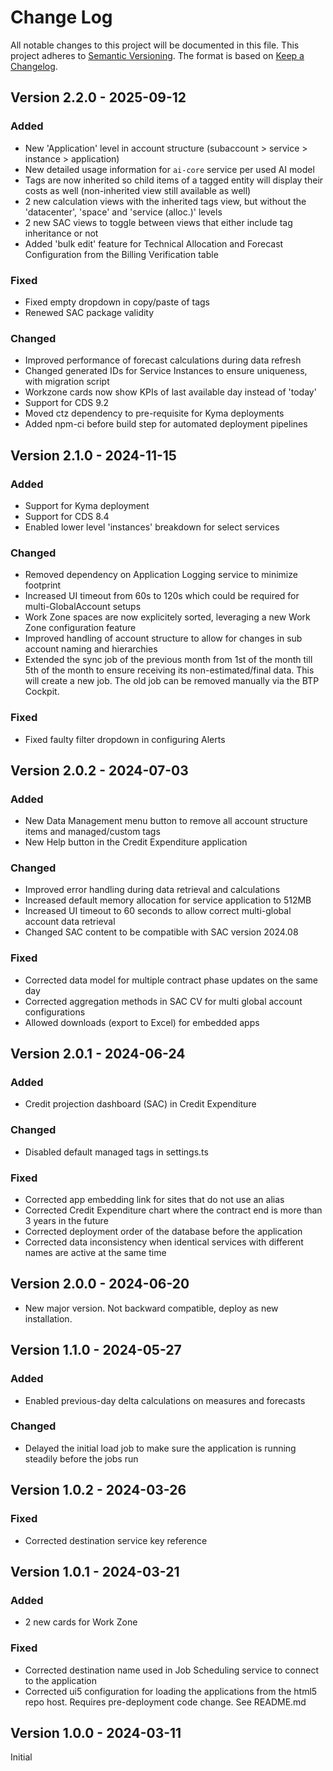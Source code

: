 # Change Log

All notable changes to this project will be documented in this file.
This project adheres to [Semantic Versioning](http://semver.org/).
The format is based on [Keep a Changelog](http://keepachangelog.com/).


## Version 2.2.0 - 2025-09-12
### Added
- New 'Application' level in account structure (subaccount > service > instance > application)
- New detailed usage information for `ai-core` service per used AI model
- Tags are now inherited so child items of a tagged entity will display their costs as well (non-inherited view still available as well)
- 2 new calculation views with the inherited tags view, but without the 'datacenter', 'space' and 'service (alloc.)' levels
- 2 new SAC views to toggle between views that either include tag inheritance or not
- Added 'bulk edit' feature for Technical Allocation and Forecast Configuration from the Billing Verification table

### Fixed
- Fixed empty dropdown in copy/paste of tags
- Renewed SAC package validity

### Changed
- Improved performance of forecast calculations during data refresh
- Changed generated IDs for Service Instances to ensure uniqueness, with migration script
- Workzone cards now show KPIs of last available day instead of 'today'
- Support for CDS 9.2
- Moved ctz dependency to pre-requisite for Kyma deployments
- Added npm-ci before build step for automated deployment pipelines

## Version 2.1.0 - 2024-11-15
### Added
- Support for Kyma deployment
- Support for CDS 8.4
- Enabled lower level 'instances' breakdown for select services

### Changed
- Removed dependency on Application Logging service to minimize footprint
- Increased UI timeout from 60s to 120s which could be required for multi-GlobalAccount setups
- Work Zone spaces are now explicitely sorted, leveraging a new Work Zone configuration feature
- Improved handling of account structure to allow for changes in sub account naming and hierarchies
- Extended the sync job of the previous month from 1st of the month till 5th of the month to ensure receiving its non-estimated/final data. This will create a new job. The old job can be removed manually via the BTP Cockpit.

### Fixed
- Fixed faulty filter dropdown in configuring Alerts

## Version 2.0.2 - 2024-07-03
### Added
- New Data Management menu button to remove all account structure items and managed/custom tags
- New Help button in the Credit Expenditure application

### Changed
- Improved error handling during data retrieval and calculations
- Increased default memory allocation for service application to 512MB
- Increased UI timeout to 60 seconds to allow correct multi-global account data retrieval
- Changed SAC content to be compatible with SAC version 2024.08

### Fixed
- Corrected data model for multiple contract phase updates on the same day
- Corrected aggregation methods in SAC CV for multi global account configurations
- Allowed downloads (export to Excel) for embedded apps


## Version 2.0.1 - 2024-06-24
### Added
- Credit projection dashboard (SAC) in Credit Expenditure

### Changed
- Disabled default managed tags in settings.ts

### Fixed
- Corrected app embedding link for sites that do not use an alias
- Corrected Credit Expenditure chart where the contract end is more than 3 years in the future
- Corrected deployment order of the database before the application
- Corrected data inconsistency when identical services with different names are active at the same time


## Version 2.0.0 - 2024-06-20
- New major version. Not backward compatible, deploy as new installation.


## Version 1.1.0 - 2024-05-27
### Added
- Enabled previous-day delta calculations on measures and forecasts

### Changed
- Delayed the initial load job to make sure the application is running steadily before the jobs run


## Version 1.0.2 - 2024-03-26
### Fixed
- Corrected destination service key reference


## Version 1.0.1 - 2024-03-21
### Added
- 2 new cards for Work Zone

### Fixed
- Corrected destination name used in Job Scheduling service to connect to the application
- Corrected ui5 configuration for loading the applications from the html5 repo host. Requires pre-deployment code change. See README.md


## Version 1.0.0 - 2024-03-11
Initial
